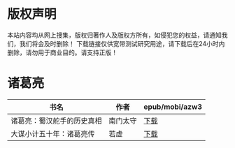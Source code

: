 # 版权声明

本站内容均从网上搜集，版权归著作人及版权方所有，如侵犯您的权益，请通知我们，我们将会及时删除！ 下载链接仅供宽带测试研究用途，请下载后在24小时内删除，请勿用于商业目的。请支持正版！

# 诸葛亮

| 书名 | 作者 | epub/mobi/azw3 |
| --- | --- | --- |
| 诸葛亮：蜀汉舵手的历史真相 | 南门太守 | [下载](https://url89.ctfile.com/f/31084289-1357034368-470d03?p=8866) |
| 大谋小计五十年：诸葛亮传 | 若虚 | [下载](https://url89.ctfile.com/f/31084289-1357005889-9b8514?p=8866) |
